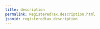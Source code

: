 ```yaml
---
title: description
permalink: RegisteredTax.description.html
jsonid: registeredtax_description
---
```

